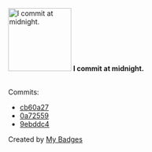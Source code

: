 <img src="https://my-badges.github.io/my-badges/midnight-commits.png" alt="I commit at midnight." title="I commit at midnight." width="128">
<strong>I commit at midnight.</strong>
<br><br>

Commits:

- <a href="https://github.com/dancarroll/qmk-bongo/commit/cb60a2789960ca934254452848c4d1b6871f0cd4">cb60a27</a>
- <a href="https://github.com/dancarroll/qmk-bongo/commit/0a72559f5985dc2de0a076909fb37ab652a14f72">0a72559</a>
- <a href="https://github.com/dancarroll/qmk-bongo/commit/9ebddc405559fbdec4d7fe713a81526320dea6a5">9ebddc4</a>


Created by <a href="https://github.com/my-badges/my-badges">My Badges</a>